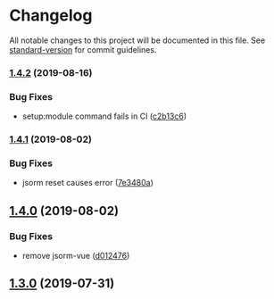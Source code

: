 # Changelog

All notable changes to this project will be documented in this file. See [standard-version](https://github.com/conventional-changelog/standard-version) for commit guidelines.

### [1.4.2](https://github.com/clickagy/nuxt-jsorm/compare/v1.4.1...v1.4.2) (2019-08-16)


### Bug Fixes

* setup:module command fails in CI ([c2b13c6](https://github.com/clickagy/nuxt-jsorm/commit/c2b13c6))

### [1.4.1](https://github.com/clickagy/nuxt-jsorm/compare/v1.4.0...v1.4.1) (2019-08-02)


### Bug Fixes

* jsorm reset causes error ([7e3480a](https://github.com/clickagy/nuxt-jsorm/commit/7e3480a))

## [1.4.0](https://github.com/clickagy/nuxt-jsorm/compare/v1.3.0...v1.4.0) (2019-08-02)


### Bug Fixes

* remove jsorm-vue ([d012476](https://github.com/clickagy/nuxt-jsorm/commit/d012476))

## [1.3.0](https://github.com/clickagy/nuxt-jsorm/compare/v1.2.2...v1.3.0) (2019-07-31)
